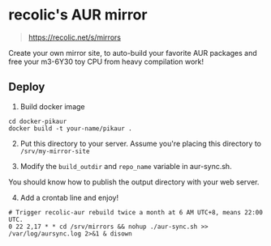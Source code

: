 # recolic's AUR mirror

> https://recolic.net/s/mirrors

Create your own mirror site, to auto-build your favorite AUR packages and free your m3-6Y30 toy CPU from heavy compilation work!

## Deploy

1. Build docker image

```
cd docker-pikaur
docker build -t your-name/pikaur .
```

2. Put this directory to your server. Assume you're placing this directory to `/srv/my-mirror-site`

3. Modify the `build_outdir` and `repo_name` variable in aur-sync.sh. 

You should know how to publish the output directory with your web server. 

4. Add a crontab line and enjoy! 

```
# Trigger recolic-aur rebuild twice a month at 6 AM UTC+8, means 22:00 UTC. 
0 22 2,17 * * cd /srv/mirrors && nohup ./aur-sync.sh >> /var/log/aursync.log 2>&1 & disown
```

